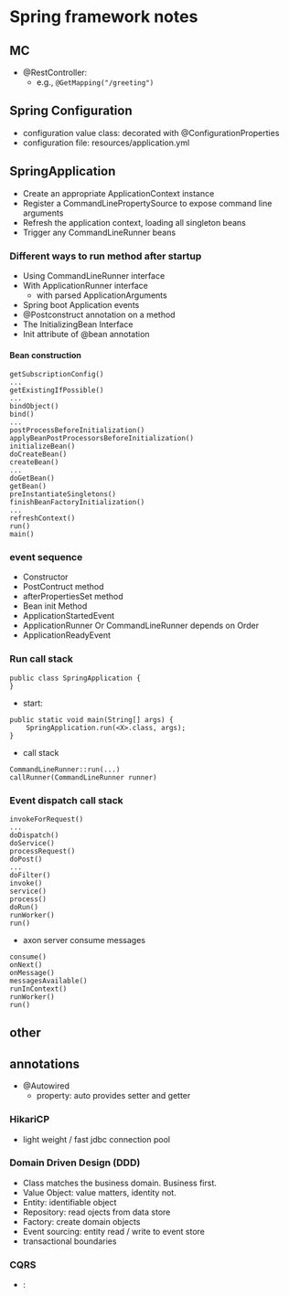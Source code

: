 # Spring framework notes

## MC
* @RestController:
    * e.g., `@GetMapping("/greeting")`

## Spring Configuration
* configuration value class: decorated with @ConfigurationProperties
* configuration file: resources/application.yml

## SpringApplication
* Create an appropriate ApplicationContext instance
* Register a CommandLinePropertySource to expose command line arguments
* Refresh the application context, loading all singleton beans
* Trigger any CommandLineRunner beans

### Different ways to run method after startup
* Using CommandLineRunner interface
* With ApplicationRunner interface
    * with parsed ApplicationArguments
* Spring boot Application events
* @Postconstruct annotation on a method
* The InitializingBean Interface
* Init attribute of @bean annotation

#### Bean construction
```
getSubscriptionConfig()
...
getExistingIfPossible()
...
bindObject()
bind()
...
postProcessBeforeInitialization()
applyBeanPostProcessorsBeforeInitialization()
initializeBean()
doCreateBean()
createBean()
...
doGetBean()
getBean()
preInstantiateSingletons()
finishBeanFactoryInitialization()
...
refreshContext()
run()
main()
```

### event sequence
* Constructor
* PostContruct method
* afterPropertiesSet method
* Bean init Method
* ApplicationStartedEvent
* ApplicationRunner Or CommandLineRunner depends on Order
* ApplicationReadyEvent

### Run call stack
```
public class SpringApplication {
}
```

* start:
```
public static void main(String[] args) {
    SpringApplication.run(<X>.class, args);
}
```

* call stack
```
CommandLineRunner::run(...)
callRunner(CommandLineRunner runner)
```

### Event dispatch call stack
```
invokeForRequest()
...
doDispatch()
doService()
processRequest()
doPost()
...
doFilter()
invoke()
service()
process()
doRun()
runWorker()
run()
```

* axon server consume messages
```
consume()
onNext()
onMessage()
messagesAvailable()
runInContext()
runWorker()
run()
```

## other

## annotations
* @Autowired
    * property: auto provides setter and getter

### HikariCP
* light weight / fast jdbc connection pool

### Domain Driven Design (DDD)
* Class matches the business domain. Business first.
* Value Object: value matters, identity not.
* Entity: identifiable object
* Repository: read ojects from data store
* Factory: create domain objects
* Event sourcing: entity read / write to event store
* transactional boundaries

### CQRS
* :